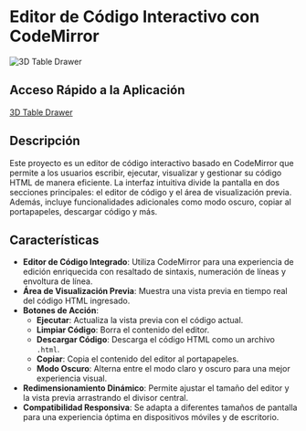 # Editor de Código Interactivo con CodeMirror


![3D Table Drawer](Captura-json.JPG)


## Acceso Rápido a la Aplicación
[3D Table Drawer](https://xococode.github.io/Mesa3djson.github.io/)

## Descripción

Este proyecto es un editor de código interactivo basado en CodeMirror que permite a los usuarios escribir, ejecutar, visualizar y gestionar su código HTML de manera eficiente. La interfaz intuitiva divide la pantalla en dos secciones principales: el editor de código y el área de visualización previa. Además, incluye funcionalidades adicionales como modo oscuro, copiar al portapapeles, descargar código y más.

## Características

- **Editor de Código Integrado**: Utiliza CodeMirror para una experiencia de edición enriquecida con resaltado de sintaxis, numeración de líneas y envoltura de línea.
- **Área de Visualización Previa**: Muestra una vista previa en tiempo real del código HTML ingresado.
- **Botones de Acción**:
  - **Ejecutar**: Actualiza la vista previa con el código actual.
  - **Limpiar Código**: Borra el contenido del editor.
  - **Descargar Código**: Descarga el código HTML como un archivo `.html`.
  - **Copiar**: Copia el contenido del editor al portapapeles.
  - **Modo Oscuro**: Alterna entre el modo claro y oscuro para una mejor experiencia visual.
- **Redimensionamiento Dinámico**: Permite ajustar el tamaño del editor y la vista previa arrastrando el divisor central.
- **Compatibilidad Responsiva**: Se adapta a diferentes tamaños de pantalla para una experiencia óptima en dispositivos móviles y de escritorio.
